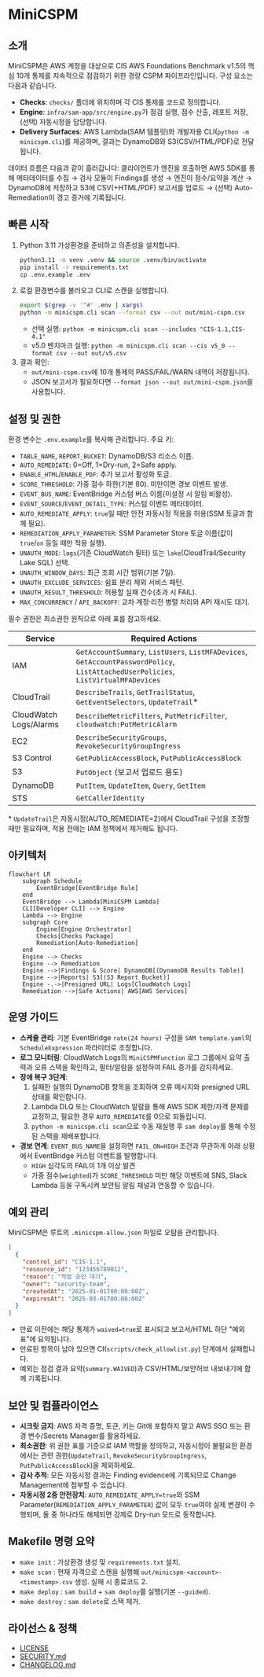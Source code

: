 # MiniCSPM

## 소개
MiniCSPM은 AWS 계정을 대상으로 CIS AWS Foundations Benchmark v1.5의 핵심 10개 통제를 지속적으로 점검하기 위한 경량 CSPM 파이프라인입니다. 구성 요소는 다음과 같습니다.
- **Checks**: `checks/` 폴더에 위치하며 각 CIS 통제를 코드로 정의합니다.
- **Engine**: `infra/sam-app/src/engine.py`가 점검 실행, 점수 산출, 레포트 저장, (선택) 자동시정을 담당합니다.
- **Delivery Surfaces**: AWS Lambda(SAM 템플릿)와 개발자용 CLI(`python -m minicspm.cli`)를 제공하며, 결과는 DynamoDB와 S3(CSV/HTML/PDF)로 전달됩니다.

데이터 흐름은 다음과 같이 흘러갑니다: 클라이언트가 엔진을 호출하면 AWS SDK를 통해 메타데이터를 수집 → 검사 모듈이 Findings를 생성 → 엔진이 점수/요약을 계산 → DynamoDB에 저장하고 S3에 CSV(+HTML/PDF) 보고서를 업로드 → (선택) Auto-Remediation이 경고 증거에 기록됩니다.

## 빠른 시작
1. Python 3.11 가상환경을 준비하고 의존성을 설치합니다.
   ```bash
   python3.11 -m venv .venv && source .venv/bin/activate
   pip install -r requirements.txt
   cp .env.example .env
   ```
2. 로컬 환경변수를 불러오고 CLI로 스캔을 실행합니다.
   ```bash
   export $(grep -v '^#' .env | xargs)
   python -m minicspm.cli scan --format csv --out out/mini-cspm.csv
   ```
   - 선택 실행: `python -m minicspm.cli scan --includes "CIS-1.1,CIS-4.1"`
   - v5.0 벤치마크 실행: `python -m minicspm.cli scan --cis v5_0 --format csv --out out/v5.csv`
3. 결과 확인:
   - `out/mini-cspm.csv`에 10개 통제의 PASS/FAIL/WARN 내역이 저장됩니다.
   - JSON 보고서가 필요하다면 `--format json --out out/mini-cspm.json`을 사용합니다.

## 설정 및 권한
환경 변수는 `.env.example`를 복사해 관리합니다. 주요 키:
- `TABLE_NAME`, `REPORT_BUCKET`: DynamoDB/S3 리소스 이름.
- `AUTO_REMEDIATE`: 0=Off, 1=Dry-run, 2=Safe apply.
- `ENABLE_HTML`/`ENABLE_PDF`: 추가 보고서 활성화 토글.
- `SCORE_THRESHOLD`: 가중 점수 하한(기본 80). 미만이면 경보 이벤트 발생.
- `EVENT_BUS_NAME`: EventBridge 커스텀 버스 이름(미설정 시 알림 비활성).
- `EVENT_SOURCE`/`EVENT_DETAIL_TYPE`: 커스텀 이벤트 메타데이터.
- `AUTO_REMEDIATE_APPLY`: `true`일 때만 안전 자동시정 적용을 허용(SSM 토글과 함께 필요).
- `REMEDIATION_APPLY_PARAMETER`: SSM Parameter Store 토글 이름(값이 `true`/`on` 등일 때만 적용 실행).
- `UNAUTH_MODE`: `logs`(기존 CloudWatch 필터) 또는 `lake`(CloudTrail/Security Lake SQL) 선택.
- `UNAUTH_WINDOW_DAYS`: 최근 조회 시간 범위(기본 7일).
- `UNAUTH_EXCLUDE_SERVICES`: 쉼표 분리 제외 서비스 패턴.
- `UNAUTH_RESULT_THRESHOLD`: 허용할 실패 건수(초과 시 FAIL).
- `MAX_CONCURRENCY` / `API_BACKOFF`: 교차 계정·리전 병렬 처리와 API 재시도 대기.

필수 권한은 최소권한 원칙으로 아래 표를 참고하세요.

| Service      | Required Actions |
|--------------|------------------|
| IAM          | `GetAccountSummary`, `ListUsers`, `ListMFADevices`, `GetAccountPasswordPolicy`, `ListAttachedUserPolicies`, `ListVirtualMFADevices` |
| CloudTrail   | `DescribeTrails`, `GetTrailStatus`, `GetEventSelectors`, `UpdateTrail`* |
| CloudWatch Logs/Alarms | `DescribeMetricFilters`, `PutMetricFilter`, `cloudwatch:PutMetricAlarm` |
| EC2          | `DescribeSecurityGroups`, `RevokeSecurityGroupIngress` |
| S3 Control   | `GetPublicAccessBlock`, `PutPublicAccessBlock` |
| S3           | `PutObject` (보고서 업로드 용도) |
| DynamoDB     | `PutItem`, `UpdateItem`, `Query`, `GetItem` |
| STS          | `GetCallerIdentity` |


\* `UpdateTrail`은 자동시정(AUTO_REMEDIATE=2)에서 CloudTrail 구성을 조정할 때만 필요하며, 적용 전에는 IAM 정책에서 제거해도 됩니다.

## 아키텍처
```mermaid
flowchart LR
    subgraph Schedule
        EventBridge[EventBridge Rule]
    end
    EventBridge --> Lambda[MiniCSPM Lambda]
    CLI[Developer CLI] --> Engine
    Lambda --> Engine
    subgraph Core
        Engine[Engine Orchestrator]
        Checks[Checks Package]
        Remediation[Auto-Remediation]
    end
    Engine --> Checks
    Engine --> Remediation
    Engine -->|Findings & Score| DynamoDB[(DynamoDB Results Table)]
    Engine -->|Reports| S3[(S3 Report Bucket)]
    Engine -.->|Presigned URL| Logs[CloudWatch Logs]
    Remediation -->|Safe Actions| AWS[AWS Services]
```

## 운영 가이드
- **스케줄 관리**: 기본 EventBridge `rate(24 hours)` 구성을 `SAM template.yaml`의 `ScheduleExpression` 파라미터로 조정합니다.
- **로그 모니터링**: CloudWatch Logs의 `MiniCSPMFunction` 로그 그룹에서 요약 출력과 오류 스택을 확인하고, 필터/알람을 설정하여 FAIL 증가를 감지하세요.
- **장애 복구 3단계**:
  1. 실패한 실행의 DynamoDB 항목을 조회하여 오류 메시지와 presigned URL 상태를 확인합니다.
  2. Lambda DLQ 또는 CloudWatch 알람을 통해 AWS SDK 제한/자격 문제를 교정하고, 필요한 경우 `AUTO_REMEDIATE`를 0으로 되돌립니다.
  3. `python -m minicspm.cli scan`으로 수동 재실행 후 `sam deploy`를 통해 수정된 스택을 재배포합니다.
- **경보 연계**: `EVENT_BUS_NAME`을 설정하면 `FAIL_ON=HIGH` 조건과 무관하게 아래 상황에서 EventBridge 커스텀 이벤트를 발행합니다.
  - `HIGH` 심각도의 FAIL이 1개 이상 발견
  - 가중 점수(`weighted`)가 `SCORE_THRESHOLD` 미만
  해당 이벤트에 SNS, Slack Lambda 등을 구독시켜 보안팀 알림 채널과 연동할 수 있습니다.


## 예외 관리
MiniCSPM은 루트의 `.minicspm-allow.json` 파일로 오탐을 관리합니다.
```json
[
  {
    "control_id": "CIS-1.1",
    "resource_id": "123456789012",
    "reason": "작업 승인 대기",
    "owner": "security-team",
    "createdAt": "2025-01-01T00:00:00Z",
    "expiresAt": "2025-03-01T00:00:00Z"
  }
]
```
- 만료 이전에는 해당 통제가 `waived=true`로 표시되고 보고서/HTML 하단 "예외 표"에 요약됩니다.
- 만료된 항목이 남아 있으면 CI(`scripts/check_allowlist.py`) 단계에서 실패합니다.
- 예외는 점검 결과 요약(`summary.WAIVED`)과 CSV/HTML/보안허브 내보내기에 함께 기록됩니다.

## 보안 및 컴플라이언스
- **시크릿 금지**: AWS 자격 증명, 토큰, 키는 Git에 포함하지 말고 AWS SSO 또는 환경 변수/Secrets Manager를 활용하세요.
- **최소권한**: 위 권한 표를 기준으로 IAM 역할을 정의하고, 자동시정이 불필요한 환경에서는 관련 권한(`UpdateTrail`, `RevokeSecurityGroupIngress`, `PutPublicAccessBlock`)을 제외하세요.
- **감사 추적**: 모든 자동시정 결과는 Finding evidence에 기록되므로 Change Management에 첨부할 수 있습니다.
- **자동시정 2중 안전장치**: `AUTO_REMEDIATE_APPLY=true`와 SSM Parameter(`REMEDIATION_APPLY_PARAMETER`) 값이 모두 `true`여야 실제 변경이 수행되며, 둘 중 하나라도 해제되면 강제로 Dry-run 모드로 동작합니다.

## Makefile 명령 요약
- `make init` : 가상환경 생성 및 `requirements.txt` 설치.
- `make scan` : 현재 자격으로 스캔을 실행해 `out/minicspm-<account>-<timestamp>.csv` 생성. 실패 시 종료코드 2.
- `make deploy` : `sam build` + `sam deploy`를 실행(기본 `--guided`).
- `make destroy` : `sam delete`로 스택 제거.

## 라이선스 & 정책
- [LICENSE](LICENSE)
- [SECURITY.md](SECURITY.md)
- [CHANGELOG.md](CHANGELOG.md)
